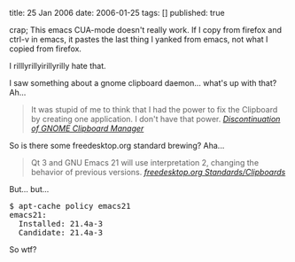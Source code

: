 title: 25 Jan 2006
date: 2006-01-25
tags: []
published: true

crap; This emacs CUA-mode doesn't really work. If I copy from firefox and ctrl-v in emacs, it pastes the last thing I yanked from emacs, not what I copied from firefox.

<p> <p> I rilllyrillyirillyrilly hate that.

<p> <p> I saw something about a gnome clipboard daemon... what's up with that? Ah...

<p> <blockquote>
<p>It was stupid of me to think that I had the power to fix the Clipboard
by creating one application. I don't have that power.
<cite><a href="http://mail.gnome.org/archives/gnome-devel-list/2004-March/msg00046.html">Discontinuation of GNOME Clipboard Manager</a></cite>
</blockquote>

<p> <p> So is there some freedesktop.org standard brewing? Aha...

<p> <blockquote>
<p>Qt 3 and GNU Emacs 21 will use interpretation 2, changing the behavior of previous versions.
<cite><a href="http://freedesktop.org/wiki/Standards_2fClipboardsWiki">freedesktop.org Standards/Clipboards</a></cite>
</blockquote>

<p> <p> But... but...

<p> <pre>
$ apt-cache policy emacs21
emacs21:
  Installed: 21.4a-3
  Candidate: 21.4a-3
</pre>

<p> <p> So wtf?

